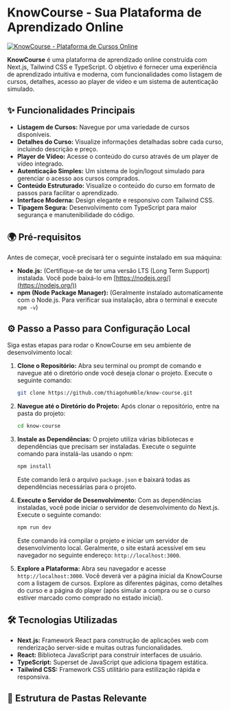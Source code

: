 # KnowCourse - Sua Plataforma de Aprendizado Online

[![KnowCourse - Plataforma de Cursos Online](https://via.placeholder.com/800x300?text=KnowCourse+-+Aprenda+o+que+Te+Move)](https://github.com/seu-usuario/seu-repositorio)

**KnowCourse** é uma plataforma de aprendizado online construída com Next.js, Tailwind CSS e TypeScript. O objetivo é fornecer uma experiência de aprendizado intuitiva e moderna, com funcionalidades como listagem de cursos, detalhes, acesso ao player de vídeo e um sistema de autenticação simulado.

## ✨ Funcionalidades Principais

* **Listagem de Cursos:** Navegue por uma variedade de cursos disponíveis.
* **Detalhes do Curso:** Visualize informações detalhadas sobre cada curso, incluindo descrição e preço.
* **Player de Vídeo:** Acesse o conteúdo do curso através de um player de vídeo integrado.
* **Autenticação Simples:** Um sistema de login/logout simulado para gerenciar o acesso aos cursos comprados.
* **Conteúdo Estruturado:** Visualize o conteúdo do curso em formato de passos para facilitar o aprendizado.
* **Interface Moderna:** Design elegante e responsivo com Tailwind CSS.
* **Tipagem Segura:** Desenvolvimento com TypeScript para maior segurança e manutenibilidade do código.

## 🌍 Pré-requisitos

Antes de começar, você precisará ter o seguinte instalado em sua máquina:

* **Node.js:** (Certifique-se de ter uma versão LTS (Long Term Support) instalada. Você pode baixá-lo em [https://nodejs.org/](https://nodejs.org/))
* **npm (Node Package Manager):** (Geralmente instalado automaticamente com o Node.js. Para verificar sua instalação, abra o terminal e execute `npm -v`)

## ⚙️ Passo a Passo para Configuração Local

Siga estas etapas para rodar o KnowCourse em seu ambiente de desenvolvimento local:

1.  **Clone o Repositório:**
    Abra seu terminal ou prompt de comando e navegue até o diretório onde você deseja clonar o projeto. Execute o seguinte comando:

    ```bash
    git clone https://github.com/thiagohumble/know-course.git
    ```

2.  **Navegue até o Diretório do Projeto:**
    Após clonar o repositório, entre na pasta do projeto:

    ```bash
    cd know-course
    ```

3.  **Instale as Dependências:**
    O projeto utiliza várias bibliotecas e dependências que precisam ser instaladas. Execute o seguinte comando para instalá-las usando o npm:

    ```bash
    npm install
    ```

    Este comando lerá o arquivo `package.json` e baixará todas as dependências necessárias para o projeto.

4.  **Execute o Servidor de Desenvolvimento:**
    Com as dependências instaladas, você pode iniciar o servidor de desenvolvimento do Next.js. Execute o seguinte comando:

    ```bash
    npm run dev
    ```

    Este comando irá compilar o projeto e iniciar um servidor de desenvolvimento local. Geralmente, o site estará acessível em seu navegador no seguinte endereço: `http://localhost:3000`.

5.  **Explore a Plataforma:**
    Abra seu navegador e acesse `http://localhost:3000`. Você deverá ver a página inicial da KnowCourse com a listagem de cursos. Explore as diferentes páginas, como detalhes do curso e a página do player (após simular a compra ou se o curso estiver marcado como comprado no estado inicial).

## 🛠️ Tecnologias Utilizadas

* **Next.js:** Framework React para construção de aplicações web com renderização server-side e muitas outras funcionalidades.
* **React:** Biblioteca JavaScript para construir interfaces de usuário.
* **TypeScript:** Superset de JavaScript que adiciona tipagem estática.
* **Tailwind CSS:** Framework CSS utilitário para estilização rápida e responsiva.

## 📂 Estrutura de Pastas Relevante

